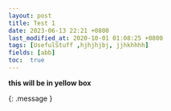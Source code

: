 ```yaml
---
layout: post
title: Test 1
date: 2023-06-13 22:21 +0800
last_modified_at: 2020-10-01 01:08:25 +0800
tags: [UsefulStuff ,hjhjhjbj, jjhkhhhh]
fields: [abb]
toc:  true
---
```


**this will be in yellow box**

{: .message }
